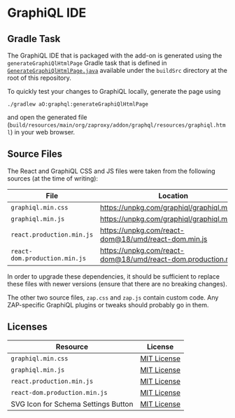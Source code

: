 # GraphiQL IDE

## Gradle Task

The GraphiQL IDE that is packaged with the add-on is generated using the `generateGraphiQlHtmlPage` Gradle task that is
defined
in [`GenerateGraphiQlHtmlPage.java`](/buildSrc/src/main/java/org/zaproxy/gradle/tasks/GenerateGraphiQlHtmlPage.java)
available under the `buildSrc` directory at the root of this repository.

To quickly test your changes to GraphiQL locally, generate the page using

```shell
./gradlew aO:graphql:generateGraphiQlHtmlPage
```

and open the generated file (`build/resources/main/org/zaproxy/addon/graphql/resources/graphiql.html`) in your web
browser.

## Source Files

The React and GraphiQL CSS and JS files were taken from the following sources (at the time of writing):

| File                          | Location                                                       |
|-------------------------------|----------------------------------------------------------------|
| `graphiql.min.css`            | https://unpkg.com/graphiql/graphiql.min.css                    |
| `graphiql.min.js`             | https://unpkg.com/graphiql/graphiql.min.js                     |
| `react.production.min.js`     | https://unpkg.com/react-dom@18/umd/react-dom.min.js            |
| `react-dom.production.min.js` | https://unpkg.com/react-dom@18/umd/react-dom.production.min.js |

In order to upgrade these dependencies, it should be sufficient to replace these files with newer versions (ensure that
there are no breaking changes).

The other two source files, `zap.css` and `zap.js` contain custom code.
Any ZAP-specific GraphiQL plugins or tweaks should probably go in them.

## Licenses

| Resource                            | License                                                                          |
|-------------------------------------|----------------------------------------------------------------------------------|
| `graphiql.min.css`                  | [MIT License](https://github.com/graphql/graphiql/blob/graphiql%402.2.0/LICENSE) |
| `graphiql.min.js`                   | [MIT License](https://github.com/graphql/graphiql/blob/graphiql%402.2.0/LICENSE) |
| `react.production.min.js`           | [MIT License](https://github.com/facebook/react/blob/v18.2.0/LICENSE)            |
| `react-dom.production.min.js`       | [MIT License](https://github.com/facebook/react/blob/v18.2.0/LICENSE)            |
| SVG Icon for Schema Settings Button | [MIT License](https://github.com/tabler/tabler-icons/blob/v1.113.0/LICENSE)      |

